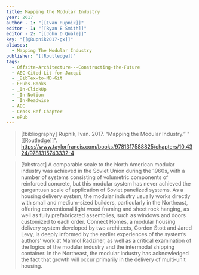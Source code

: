 ```yaml
---
title: Mapping the Modular Industry
year: 2017
author - 1: "[[Ivan Rupnik]]"
editor - 1: "[[Ryan E Smith]]"
editor - 2: "[[John D Quale]]"
key: "[[@Rupnik2017-gx]]"
aliases:
  - Mapping The Modular Industry
publisher: "[[Routledge]]"
tags:
  - Offsite-Architecture---Constructing-the-Future
  - AEC-Cited-Lit-for-Jacqui
  - _BibTex-to-MD-Git
  - EPubs-Books
  - _In-ClickUp
  - _In-Notion
  - _In-Readwise
  - AEC
  - Cross-Ref-Chapter
  - ePub
---
```


> [!bibliography]
> Rupnik, Ivan. 2017. “Mapping the Modular Industry.” "[[Routledge]]". https://www.taylorfrancis.com/books/9781317588825/chapters/10.4324/9781315743332-4

> [!abstract]
> A comparable scale to the North American modular industry was achieved in the Soviet Union during the 1960s, with a number of systems consisting of volumetric components of reinforced concrete, but this modular system has never achieved the gargantuan scale of application of Soviet panelized systems. As a housing delivery system, the modular industry usually works directly with small and medium-sized builders, particularly in the Northeast, offering conventional light wood framing and sheet rock hanging, as well as fully prefabricated assemblies, such as windows and doors customized to each order. Connect Homes, a modular housing delivery system developed by two architects, Gordon Stott and Jared Levy, is deeply informed by the earlier experiences of the system’s authors’ work at Marmol Radziner, as well as a critical examination of the logics of the modular industry and the intermodal shipping container. In the Northeast, the modular industry has acknowledged the fact that growth will occur primarily in the delivery of multi-unit housing.